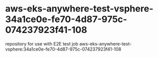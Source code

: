 # aws-eks-anywhere-test-vsphere-34a1ce0e-fe70-4d87-975c-074237923f41-108
repository for use with E2E test job aws-eks-anywhere-test-vsphere:34a1ce0e-fe70-4d87-975c-074237923f41-108
